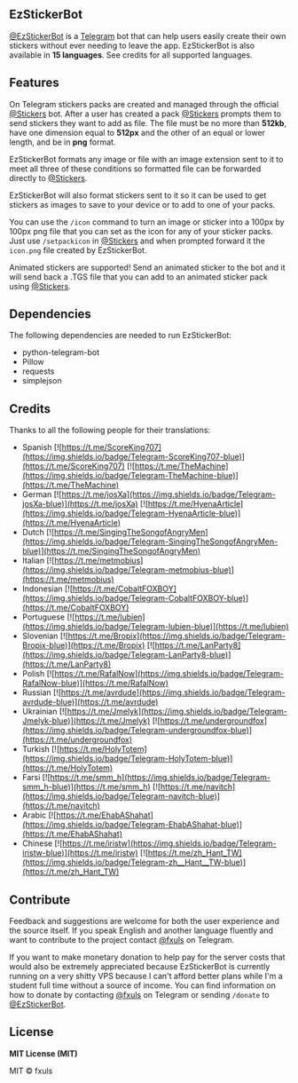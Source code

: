 ## EzStickerBot

[@EzStickerBot](https://t.me/EzStickerBot) is a [Telegram](https://telegram.org) bot that can help users easily create their own stickers without ever needing to leave the app. EzStickerBot is also available in **15 languages**. See credits for all supported languages.

## Features
On Telegram stickers packs are created and managed through the official [@Stickers](https://t.me/Stickers) bot. After a user has created a pack [@Stickers](https://t.me/Stickers) prompts them to send stickers they want to add as file. The file must be no more than **512kb**, have one dimension equal to **512px** and the other of an equal or lower length, and be in **png** format.

EzStickerBot formats any image or file with an image extension sent to it to meet all three of these conditions so formatted file can be forwarded directly to [@Stickers](https://t.me/Stickers).

EzStickerBot will also format stickers sent to it so it can be used to get stickers as images to save to your device or to add to one of your packs.

You can use the `/icon` command to turn an image or sticker into a 100px by 100px png file that you can set as the icon for any of your sticker packs. Just use `/setpackicon` in [@Stickers](https://t.me/Stickers) and when prompted forward it the `icon.png` file created by EzStickerBot.

Animated stickers are supported! Send an animated sticker to the bot and it will send back a .TGS file that you can add to an animated sticker pack using [@Stickers](https://t.me/Stickers).

## Dependencies
The following dependencies are needed to run EzStickerBot:
- python-telegram-bot
- Pillow
- requests
- simplejson

## Credits
Thanks to all the following people for their translations:
- Spanish [![https://t.me/ScoreKing707](https://img.shields.io/badge/Telegram-ScoreKing707-blue)](https://t.me/ScoreKing707) [![https://t.me/TheMachine](https://img.shields.io/badge/Telegram-TheMachine-blue)](https://t.me/TheMachine)
- German [![https://t.me/josXa](https://img.shields.io/badge/Telegram-josXa-blue)](https://t.me/josXa) [![https://t.me/HyenaArticle](https://img.shields.io/badge/Telegram-HyenaArticle-blue)](https://t.me/HyenaArticle)
- Dutch [![https://t.me/SingingTheSongofAngryMen](https://img.shields.io/badge/Telegram-SingingTheSongofAngryMen-blue)](https://t.me/SingingTheSongofAngryMen)
- Italian [![https://t.me/metmobius](https://img.shields.io/badge/Telegram-metmobius-blue)](https://t.me/metmobius)
- Indonesian [![https://t.me/CobaltFOXBOY](https://img.shields.io/badge/Telegram-CobaltFOXBOY-blue)](https://t.me/CobaltFOXBOY)
- Portuguese [![https://t.me/lubien](https://img.shields.io/badge/Telegram-lubien-blue)](https://t.me/lubien)
- Slovenian [![https://t.me/Bropix](https://img.shields.io/badge/Telegram-Bropix-blue)](https://t.me/Bropix) [![https://t.me/LanParty8](https://img.shields.io/badge/Telegram-LanParty8-blue)](https://t.me/LanParty8)
- Polish [![https://t.me/RafalNow](https://img.shields.io/badge/Telegram-RafalNow-blue)](https://t.me/RafalNow)
- Russian [![https://t.me/avrdude](https://img.shields.io/badge/Telegram-avrdude-blue)](https://t.me/avrdude)
- Ukrainian [![https://t.me/Jmelyk](https://img.shields.io/badge/Telegram-Jmelyk-blue)](https://t.me/Jmelyk) [![https://t.me/undergroundfox](https://img.shields.io/badge/Telegram-undergroundfox-blue)](https://t.me/undergroundfox) 
- Turkish [![https://t.me/HolyTotem](https://img.shields.io/badge/Telegram-HolyTotem-blue)](https://t.me/HolyTotem)
- Farsi [![https://t.me/smm_h](https://img.shields.io/badge/Telegram-smm_h-blue)](https://t.me/smm_h) [![https://t.me/navitch](https://img.shields.io/badge/Telegram-navitch-blue)](https://t.me/navitch)
- Arabic [![https://t.me/EhabAShahat](https://img.shields.io/badge/Telegram-EhabAShahat-blue)](https://t.me/EhabAShahat)
- Chinese [![https://t.me/iristw](https://img.shields.io/badge/Telegram-iristw-blue)](https://t.me/iristw) [![https://t.me/zh_Hant_TW](https://img.shields.io/badge/Telegram-zh__Hant__TW-blue)](https://t.me/zh_Hant_TW)

## Contribute
Feedback and suggestions are welcome for both the user experience and the source itself. If you speak English and another language fluently and want to contribute to the project contact [@fxuls](https://t.me/fxuls) on Telegram.

If you want to make monetary donation to help pay for the server costs that would also be extremely appreciated because EzStickerBot is currently running on a very shitty VPS because I can't afford better plans while I'm a student full time without a source of income. You can find information on how to donate by contacting [@fxuls](https://t.me/fxuls) on Telegram or sending `/donate` to [@EzStickerBot](https://t.me/EzStickerBot).


## License
**MIT License (MIT)**

MIT © fxuls
